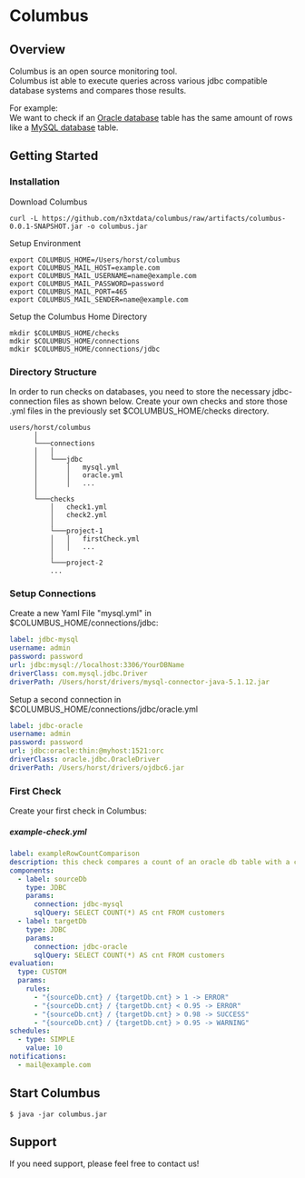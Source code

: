 # Columbus

## Overview 
Columbus is an open source monitoring tool.<br>
Columbus ist able to execute queries across various jdbc compatible database systems and compares those results.

For example:<br>
We want to check if an [Oracle database] table has the same amount of rows like a [MySQL database] table.


## Getting Started

### Installation 

Download Columbus

``` shell 
curl -L https://github.com/n3xtdata/columbus/raw/artifacts/columbus-0.0.1-SNAPSHOT.jar -o columbus.jar
```

Setup Environment

``` shell 
export COLUMBUS_HOME=/Users/horst/columbus
export COLUMBUS_MAIL_HOST=example.com
export COLUMBUS_MAIL_USERNAME=name@example.com
export COLUMBUS_MAIL_PASSWORD=password
export COLUMBUS_MAIL_PORT=465
export COLUMBUS_MAIL_SENDER=name@example.com
```

Setup the Columbus Home Directory

``` shell 
mkdir $COLUMBUS_HOME/checks 
mdkir $COLUMBUS_HOME/connections
mdkir $COLUMBUS_HOME/connections/jdbc
```

### Directory Structure

In order to run checks on databases, you need to store the necessary jdbc-connection files as shown below.
Create your own checks and store those .yml files in the previously set $COLUMBUS_HOME/checks directory.

```
users/horst/columbus
      │
      └───connections
      │   │   
      │   └───jdbc
      │       │   mysql.yml
      │       │   oracle.yml
      │       │   ...
      │
      └───checks
          │   check1.yml
          │   check2.yml
          │
          └───project-1
          │   │   firstCheck.yml
          │   │   ...
          │
          └───project-2
          ...
```

### Setup Connections 

Create a new Yaml File "mysql.yml" in $COLUMBUS_HOME/connections/jdbc:

``` yaml 
label: jdbc-mysql
username: admin
password: password
url: jdbc:mysql://localhost:3306/YourDBName
driverClass: com.mysql.jdbc.Driver
driverPath: /Users/horst/drivers/mysql-connector-java-5.1.12.jar
```

Setup a second connection in $COLUMBUS_HOME/connections/jdbc/oracle.yml

``` yaml 
label: jdbc-oracle
username: admin
password: password
url: jdbc:oracle:thin:@myhost:1521:orc
driverClass: oracle.jdbc.OracleDriver
driverPath: /Users/horst/drivers/ojdbc6.jar
```

### First Check

Create your first check in Columbus:

##### example-check.yml
```yaml
label: exampleRowCountComparison
description: this check compares a count of an oracle db table with a count on a mysql db table.
components:
  - label: sourceDb
    type: JDBC
    params:
      connection: jdbc-mysql
      sqlQuery: SELECT COUNT(*) AS cnt FROM customers
  - label: targetDb
    type: JDBC
    params:
      connection: jdbc-oracle
      sqlQuery: SELECT COUNT(*) AS cnt FROM customers
evaluation:
  type: CUSTOM
  params:
    rules:
      - "{sourceDb.cnt} / {targetDb.cnt} > 1 -> ERROR"
      - "{sourceDb.cnt} / {targetDb.cnt} < 0.95 -> ERROR"
      - "{sourceDb.cnt} / {targetDb.cnt} > 0.98 -> SUCCESS"
      - "{sourceDb.cnt} / {targetDb.cnt} > 0.95 -> WARNING"
schedules:
  - type: SIMPLE
    value: 10
notifications:
  - mail@example.com
```
## Start Columbus
```
$ java -jar columbus.jar
```



## Support
If you need support, please feel free to contact us!

[Oracle database]: https://www.oracle.com/database/technologies/index.html
[MySQL database]: https://www.mysql.com/de/
